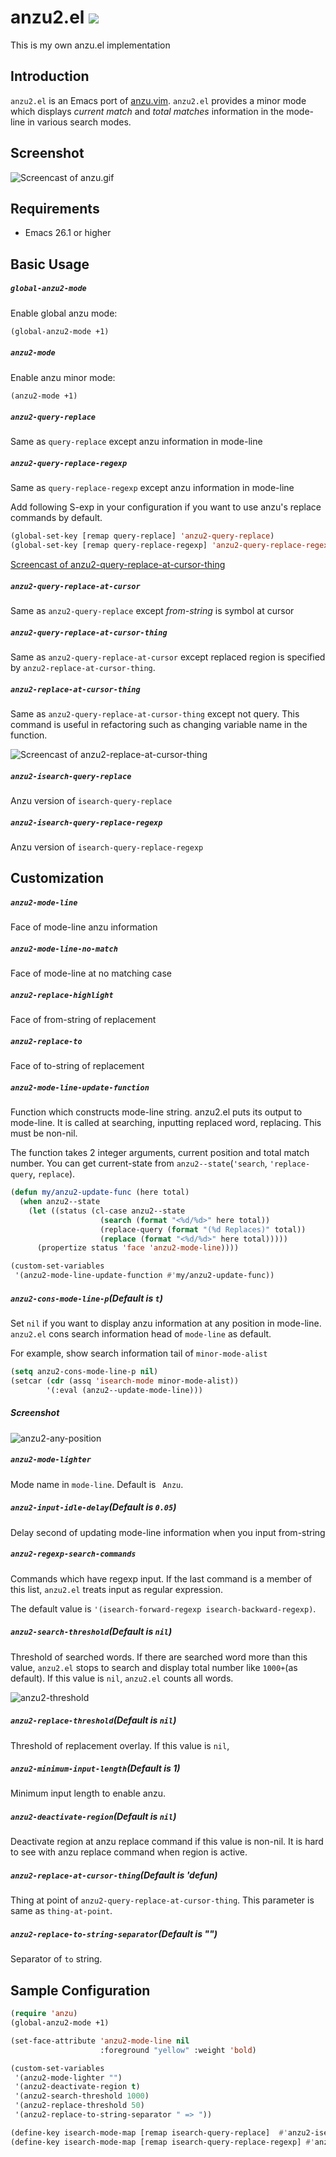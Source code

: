 # anzu2.el  ![](https://github.com/syohex/emacs-anzu2/workflows/CI/badge.svg)

This is my own anzu.el implementation

## Introduction

`anzu2.el` is an Emacs port of [anzu.vim](https://github.com/osyo-manga/vim-anzu).
`anzu2.el` provides a minor mode which displays *current match* and *total matches*
information in the mode-line in various search modes.


## Screenshot

![Screencast of anzu.gif](image/anzu.gif)


## Requirements

- Emacs 26.1 or higher


## Basic Usage

##### `global-anzu2-mode`

Enable global anzu mode:

```lisp
(global-anzu2-mode +1)
```

##### `anzu2-mode`

Enable anzu minor mode:

```lisp
(anzu2-mode +1)
```

##### `anzu2-query-replace`

Same as `query-replace` except anzu information in mode-line

##### `anzu2-query-replace-regexp`

Same as `query-replace-regexp` except anzu information in mode-line


Add following S-exp in your configuration if you want to use anzu's replace commands by default.

```lisp
(global-set-key [remap query-replace] 'anzu2-query-replace)
(global-set-key [remap query-replace-regexp] 'anzu2-query-replace-regexp)
```

[Screencast of anzu2-query-replace-at-cursor-thing](image/anzu-replace-demo.gif)


##### `anzu2-query-replace-at-cursor`

Same as `anzu2-query-replace` except *from-string* is symbol at cursor

##### `anzu2-query-replace-at-cursor-thing`

Same as `anzu2-query-replace-at-cursor` except replaced region is
specified by `anzu2-replace-at-cursor-thing`.

##### `anzu2-replace-at-cursor-thing`

Same as `anzu2-query-replace-at-cursor-thing` except not query.
This command is useful in refactoring such as changing variable name
in the function.

![Screencast of anzu2-replace-at-cursor-thing](image/anzu-replace-demo-noquery.gif)


##### `anzu2-isearch-query-replace`

Anzu version of `isearch-query-replace`

##### `anzu2-isearch-query-replace-regexp`

Anzu version of `isearch-query-replace-regexp`

## Customization

##### `anzu2-mode-line`

Face of mode-line anzu information

##### `anzu2-mode-line-no-match`

Face of mode-line at no matching case

##### `anzu2-replace-highlight`

Face of from-string of replacement

##### `anzu2-replace-to`

Face of to-string of replacement

##### `anzu2-mode-line-update-function`

Function which constructs mode-line string. anzu2.el puts its output to mode-line. It is called at searching, inputting replaced word, replacing. This must be non-nil.

The function takes 2 integer arguments, current position and total match number. You can get current-state from `anzu2--state`(`'search`, `'replace-query`, `replace`).

```lisp
(defun my/anzu2-update-func (here total)
  (when anzu2--state
    (let ((status (cl-case anzu2--state
                    (search (format "<%d/%d>" here total))
                    (replace-query (format "(%d Replaces)" total))
                    (replace (format "<%d/%d>" here total)))))
      (propertize status 'face 'anzu2-mode-line))))

(custom-set-variables
 '(anzu2-mode-line-update-function #'my/anzu2-update-func))
```

##### `anzu2-cons-mode-line-p`(Default is `t`)

Set `nil` if you want to display anzu information at any position in mode-line.
`anzu2.el` cons search information head of `mode-line` as default.

For example, show search information tail of `minor-mode-alist`

```lisp
(setq anzu2-cons-mode-line-p nil)
(setcar (cdr (assq 'isearch-mode minor-mode-alist))
        '(:eval (anzu2--update-mode-line)))
```

##### Screenshot

![anzu2-any-position](image/anzu2-any-position.png)


##### `anzu2-mode-lighter`

Mode name in `mode-line`. Default is ` Anzu`.


##### `anzu2-input-idle-delay`(Default is `0.05`)

Delay second of updating mode-line information when you input from-string

##### `anzu2-regexp-search-commands`

Commands which have regexp input. If the last command is a member of this list,
`anzu2.el` treats input as regular expression.

The default value is `'(isearch-forward-regexp isearch-backward-regexp)`.

##### `anzu2-search-threshold`(Default is `nil`)

Threshold of searched words. If there are searched word more than this value,
`anzu2.el` stops to search and display total number like `1000+`(as default).
If this value is `nil`, `anzu2.el` counts all words.

![anzu2-threshold](image/anzu2-threshold.png)

##### `anzu2-replace-threshold`(Default is `nil`)

Threshold of replacement overlay. If this value is `nil`,

##### `anzu2-minimum-input-length`(Default is 1)

Minimum input length to enable anzu.

##### `anzu2-deactivate-region`(Default is `nil`)

Deactivate region at anzu replace command if this value is non-nil.
It is hard to see with anzu replace command when region is active.


##### `anzu2-replace-at-cursor-thing`(Default is 'defun)

Thing at point of `anzu2-query-replace-at-cursor-thing`.
This parameter is same as `thing-at-point`.

##### `anzu2-replace-to-string-separator`(Default is "")

Separator of `to` string.


## Sample Configuration

```lisp
(require 'anzu)
(global-anzu2-mode +1)

(set-face-attribute 'anzu2-mode-line nil
                    :foreground "yellow" :weight 'bold)

(custom-set-variables
 '(anzu2-mode-lighter "")
 '(anzu2-deactivate-region t)
 '(anzu2-search-threshold 1000)
 '(anzu2-replace-threshold 50)
 '(anzu2-replace-to-string-separator " => "))

(define-key isearch-mode-map [remap isearch-query-replace]  #'anzu2-isearch-query-replace)
(define-key isearch-mode-map [remap isearch-query-replace-regexp] #'anzu2-isearch-query-replace-regexp)
```
